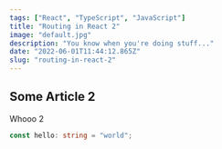 ```yaml
---
tags: ["React", "TypeScript", "JavaScript"]
title: "Routing in React 2"
image: "default.jpg"
description: "You know when you're doing stuff..."
date: "2022-06-01T11:44:12.865Z"
slug: "routing-in-react-2"
---
```


## Some Article 2

Whooo 2

```ts
const hello: string = "world";
```
